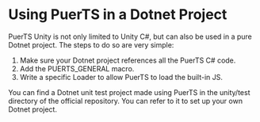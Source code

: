 # Using PuerTS in a Dotnet Project

PuerTS Unity is not only limited to Unity C#, but can also be used in a pure Dotnet project. The steps to do so are very simple:

1. Make sure your Dotnet project references all the PuerTS C# code.
2. Add the PUERTS_GENERAL macro.
3. Write a specific Loader to allow PuerTS to load the built-in JS.

You can find a Dotnet unit test project made using PuerTS in the unity/test directory of the official repository. You can refer to it to set up your own Dotnet project.